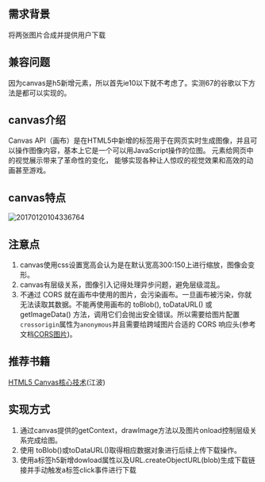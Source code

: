 ## 需求背景
将两张图片合成并提供用户下载       

## 兼容问题
因为canvas是h5新增元素，所以首先ie10以下就不考虑了。实测67的谷歌以下方法是都可以实现的。

## canvas介绍
Canvas API（画布）是在HTML5中新增的标签用于在网页实时生成图像，并且可以操作图像内容，基本上它是一个可以用JavaScript操作的位图。<canvas> 元素给网页中的视觉展示带来了革命性的变化， 能够实现各种让人惊叹的视觉效果和高效的动画甚至游戏。

## canvas特点
![20170120104336764](/uploads/5385869f970cde7dd6a569b0a112dab1/20170120104336764.png)

## 注意点
1.  canvas使用css设置宽高会认为是在默认宽高300:150上进行缩放，图像会变形。
2.  canvas有层级关系，图像引入记得处理异步问题，避免层级混乱。
3.  不通过 CORS 就在画布中使用的图片，会污染画布。一旦画布被污染，你就无法读取其数据。不能再使用画布的 toBlob(), toDataURL() 或 getImageData() 方法，调用它们会抛出安全错误。所以需要给图片配置`crossorigin`属性为`anonymous`并且需要给跨域图片合适的 CORS 响应头(参考文档[CORS图片](https://developer.mozilla.org/zh-CN/docs/Web/HTML/CORS_enabled_image))。

## 推荐书籍
[HTML5 Canvas核心技术](https://book.douban.com/subject/24533314/)(江波)

## 实现方式
1.  通过canvas提供的getContext，drawImage方法以及图片onload控制层级关系完成绘图。
2.  使用 toBlob()或toDataURL()取得相应数据对象进行后续上传下载操作。
3.  使用a标签h5新增dowload属性以及URL.createObjectURL(blob)生成下载链接并手动触发a标签click事件进行下载
